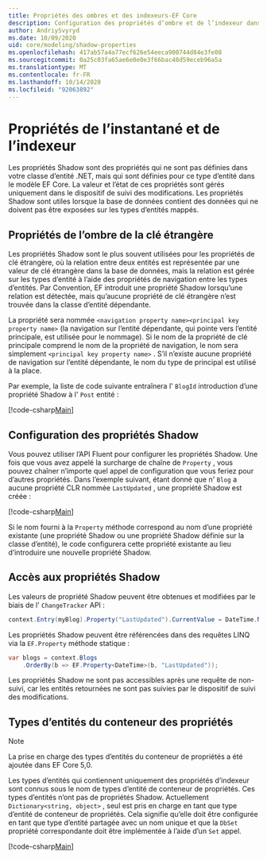 ```yaml
---
title: Propriétés des ombres et des indexeurs-EF Core
description: Configuration des propriétés d’ombre et de l’indexeur dans un modèle de Entity Framework Core
author: AndriySvyryd
ms.date: 10/09/2020
uid: core/modeling/shadow-properties
ms.openlocfilehash: 417ab57a4a77ecf626e54eeca900744d84e3fe08
ms.sourcegitcommit: 0a25c03fa65ae6e0e0e3f66bac48d59eceb96a5a
ms.translationtype: MT
ms.contentlocale: fr-FR
ms.lasthandoff: 10/14/2020
ms.locfileid: "92063892"
---
```

# <a name="shadow-and-indexer-properties"></a>Propriétés de l’instantané et de l’indexeur

Les propriétés Shadow sont des propriétés qui ne sont pas définies dans votre classe d’entité .NET, mais qui sont définies pour ce type d’entité dans le modèle EF Core. La valeur et l’état de ces propriétés sont gérés uniquement dans le dispositif de suivi des modifications. Les propriétés Shadow sont utiles lorsque la base de données contient des données qui ne doivent pas être exposées sur les types d’entités mappés.

## <a name="foreign-key-shadow-properties"></a>Propriétés de l’ombre de la clé étrangère

Les propriétés Shadow sont le plus souvent utilisées pour les propriétés de clé étrangère, où la relation entre deux entités est représentée par une valeur de clé étrangère dans la base de données, mais la relation est gérée sur les types d’entité à l’aide des propriétés de navigation entre les types d’entités. Par Convention, EF introduit une propriété Shadow lorsqu’une relation est détectée, mais qu’aucune propriété de clé étrangère n’est trouvée dans la classe d’entité dépendante.

La propriété sera nommée `<navigation property name><principal key property name>` (la navigation sur l’entité dépendante, qui pointe vers l’entité principale, est utilisée pour le nommage). Si le nom de la propriété de clé principale comprend le nom de la propriété de navigation, le nom sera simplement `<principal key property name>` . S’il n’existe aucune propriété de navigation sur l’entité dépendante, le nom du type de principal est utilisé à la place.

Par exemple, la liste de code suivante entraînera l' `BlogId` introduction d’une propriété Shadow à l' `Post` entité :

[!code-csharp[Main](../../../samples/core/Modeling/Conventions/ShadowForeignKey.cs?name=Conventions&highlight=21-23)]

## <a name="configuring-shadow-properties"></a>Configuration des propriétés Shadow

Vous pouvez utiliser l’API Fluent pour configurer les propriétés Shadow. Une fois que vous avez appelé la surcharge de chaîne de `Property` , vous pouvez chaîner n’importe quel appel de configuration que vous feriez pour d’autres propriétés. Dans l’exemple suivant, étant donné que n' `Blog` a aucune propriété CLR nommée `LastUpdated` , une propriété Shadow est créée :

[!code-csharp[Main](../../../samples/core/Modeling/FluentAPI/ShadowProperty.cs?name=ShadowProperty&highlight=8)]

Si le nom fourni à la `Property` méthode correspond au nom d’une propriété existante (une propriété Shadow ou une propriété Shadow définie sur la classe d’entité), le code configurera cette propriété existante au lieu d’introduire une nouvelle propriété Shadow.

## <a name="accessing-shadow-properties"></a>Accès aux propriétés Shadow

Les valeurs de propriété Shadow peuvent être obtenues et modifiées par le biais de l' `ChangeTracker` API :

```csharp
context.Entry(myBlog).Property("LastUpdated").CurrentValue = DateTime.Now;
```

Les propriétés Shadow peuvent être référencées dans des requêtes LINQ via la `EF.Property` méthode statique :

```csharp
var blogs = context.Blogs
    .OrderBy(b => EF.Property<DateTime>(b, "LastUpdated"));
```

Les propriétés Shadow ne sont pas accessibles après une requête de non-suivi, car les entités retournées ne sont pas suivies par le dispositif de suivi des modifications.

## <a name="property-bag-entity-types"></a>Types d’entités du conteneur des propriétés

> [!NOTE]
> La prise en charge des types d’entités du conteneur de propriétés a été ajoutée dans EF Core 5,0.

Les types d’entités qui contiennent uniquement des propriétés d’indexeur sont connus sous le nom de types d’entité de conteneur de propriétés. Ces types d’entités n’ont pas de propriétés Shadow. Actuellement `Dictionary<string, object>` , seul est pris en charge en tant que type d’entité de conteneur de propriétés. Cela signifie qu’elle doit être configurée en tant que type d’entité partagée avec un nom unique et que la `DbSet` propriété correspondante doit être implémentée à l’aide d’un `Set` appel.

[!code-csharp[Main](../../../samples/core/Modeling/FluentAPI/SharedType.cs?name=SharedType&highlight=3,7)]